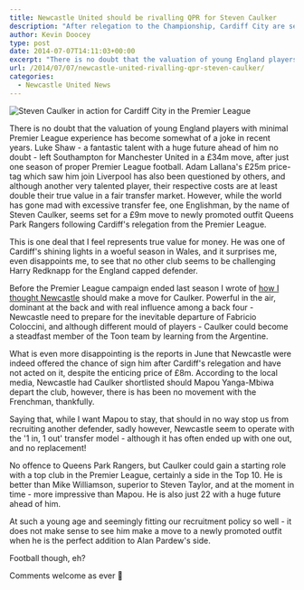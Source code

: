 ```yaml
---
title: Newcastle United should be rivalling QPR for Steven Caulker
description: "After relegation to the Championship, Cardiff City are set to sell one of their prized assets in Steven Caulker to QPR - begging the question why NUFC are.."
author: Kevin Doocey
type: post
date: 2014-07-07T14:11:03+00:00
excerpt: "There is no doubt that the valuation of young England players with minimal Premier League experience has become somewhat of a joke in recent years. Luke Shaw - a fantastic talent with a huge future.."
url: /2014/07/07/newcastle-united-rivalling-qpr-steven-caulker/
categories:
  - Newcastle United News
---
```


![Steven Caulker in action for Cardiff City in the Premier League](https://www.tynetime.com/wp-content/uploads/2014/07/Steven-Caulker-Cardiff-City-Premier-League.jpg "Caulker - Looks set for a move to newly promoted side Queens Park Rangers")

There is no doubt that the valuation of young England players with minimal Premier League experience has become somewhat of a joke in recent years. Luke Shaw - a fantastic talent with a huge future ahead of him no doubt - left Southampton for Manchester United in a £34m move, after just one season of proper Premier League football. Adam Lallana's £25m price-tag which saw him join Liverpool has also been questioned by others, and although another very talented player, their respective costs are at least double their true value in a fair transfer market. However, while the world has gone mad with excessive transfer fee, one Englishman, by the name of Steven Caulker, seems set for a £9m move to newly promoted outfit Queens Park Rangers following Cardiff's relegation from the Premier League.

This is one deal that I feel represents true value for money. He was one of Cardiff's shining lights in a woeful season in Wales, and it surprises me, even disappoints me, to see that no other club seems to be challenging Harry Redknapp for the England capped defender.

Before the Premier League campaign ended last season I wrote of [how I thought Newcastle](https://www.tynetime.com/2014/03/23/newcastle-united-keeping-eye-english-defender/ "Steven Caulker Newcastle") should make a move for Caulker. Powerful in the air, dominant at the back and with real influence among a back four - Newcastle need to prepare for the inevitable departure of Fabricio Coloccini, and although different mould of players - Caulker could become a steadfast member of the Toon team by learning from the Argentine.

What is even more disappointing is the reports in June that Newcastle were indeed offered the chance of sign him after Cardiff's relegation and have not acted on it, despite the enticing price of £8m. According to the local media, Newcastle had Caulker shortlisted should Mapou Yanga-Mbiwa depart the club, however, there is has been no movement with the Frenchman, thankfully.

Saying that, while I want Mapou to stay, that should in no way stop us from recruiting another defender, sadly however, Newcastle seem to operate with the '1 in, 1 out' transfer model - although it has often ended up with one out, and no replacement!

No offence to Queens Park Rangers, but Caulker could gain a starting role with a top club in the Premier League, certainly a side in the Top 10. He is better than Mike Williamson, superior to Steven Taylor, and at the moment in time - more impressive than Mapou. He is also just 22 with a huge future ahead of him.

At such a young age and seemingly fitting our recruitment policy so well - it does not make sense to see him make a move to a newly promoted outfit when he is the perfect addition to Alan Pardew's side.

Football though, eh?

Comments welcome as ever 🙂
